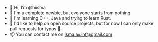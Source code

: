 - 👋 Hi, I’m @hiisma
- 👀 I'm a complete newbie, but everyone starts from nothing.
- 🌱 I'm learning C++, Java and trying to learn Rust.
- 💞️ I'd like to help on open source projects, but for now I can only make pull requests for typos 🤷‍.
- 📫 You can contact me on isma.ao.inf@gmail.com

<!---
hiisma/hiisma is a ✨ special ✨ repository because its `README.md` (this file) appears on your GitHub profile.
You can click the Preview link to take a look at your changes.
--->
